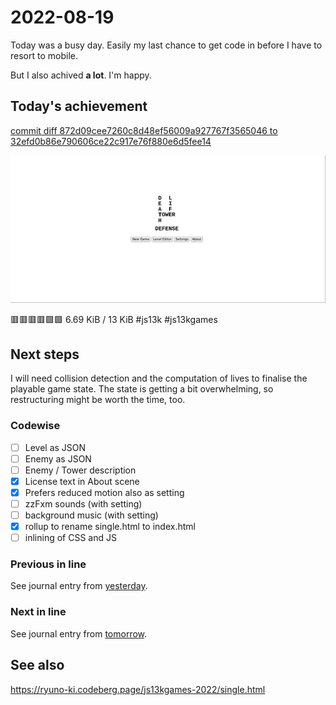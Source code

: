 # 2022-08-19

Today was a busy day. Easily my last chance to get code in before I have to
resort to mobile.

But I also achived **a lot**. I'm happy.

## Today's achievement

[commit diff 872d09cee7260c8d48ef56009a927767f3565046 to 32efd0b86e790606ce22c917e76f880e6d5fee14][diff]

![screenshot from 2022-08-19][screenshot]

🟥🟥🟥🟥🟩🟩 6.69 KiB / 13 KiB #js13k #js13kgames

## Next steps

I will need collision detection and the computation of lives to finalise the
playable game state. The state is getting a bit overwhelming, so restructuring
might be worth the time, too.

### Codewise

- [ ] Level as JSON
- [ ] Enemy as JSON
- [ ] Enemy / Tower description
- [x] License text in About scene
- [x] Prefers reduced motion also as setting
- [ ] zzFxm sounds (with setting)
- [ ] background music (with setting)
- [x] rollup to rename single.html to index.html
- [ ] inlining of CSS and JS

### Previous in line

See journal entry from [yesterday][yesterday].

### Next in line

See journal entry from [tomorrow][tomorrow].

## See also

https://ryuno-ki.codeberg.page/js13kgames-2022/single.html

[diff]: https://jaenis.ch/hobbies/coding/repos/ryuno-ki/js13kgames-2022/compare/872d09cee7260c8d48ef56009a927767f3565046...32efd0b86e790606ce22c917e76f880e6d5fee14
[screenshot]: ./2022-08-19.png
[tomorrow]: ./2022-08-20.md
[yesterday]: ./2022-08-18.md
